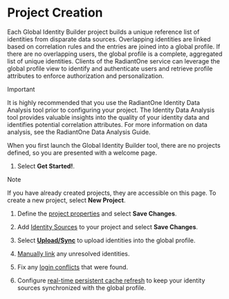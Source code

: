 # Project Creation

Each Global Identity Builder project builds a unique reference list of identities from disparate data sources. Overlapping identities are linked based on correlation rules and the entries are joined into a global profile. If there are no overlapping users, the global profile is a complete, aggregated list of unique identities. Clients of the RadiantOne service can leverage the global profile view to identify and authenticate users and retrieve profile attributes to enforce authorization and personalization.

>[!important]
>It is highly recommended that you use the RadiantOne Identity Data Analysis tool prior to configuring your project. The Identity Data Analysis tool provides valuable insights into the quality of your identity data and identifies potential correlation attributes. For more information on data analysis, see the RadiantOne Data Analysis Guide.

When you first launch the Global Identity Builder tool, there are no projects defined, so you are presented with a welcome page.

1. Select **Get Started!**.

>[!note]
>If you have already created projects, they are accessible on this page. To create a new project, select **New Project**.

1. Define the [project properties](#project-properties) and select **Save Changes**.

2. Add [Identity Sources](#identity-sources) to your project and select **Save Changes**.

3. Select [**Upload/Sync**](#upload) to upload identities into the global profile.

4. [Manually link](#manual-identity-administration) any unresolved identities.

5. Fix any [login conflicts](#login-conflict-analysis) that were found.

6. Configure [real-time persistent cache refresh](#persistent-cache-with-real-time-refresh) to keep your identity sources synchronized with the global profile.
